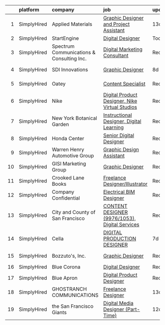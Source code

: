 

|    | platform    | company                                   | job                                                                                                                                                         | update_time   | location          |
|---:|:------------|:------------------------------------------|:------------------------------------------------------------------------------------------------------------------------------------------------------------|:--------------|:------------------|
|  1 | SimplyHired | Applied Materials                         | [Graphic Designer and Project Assistant](https://www.simplyhired.com/job/PFQ2356EMJv84YX-CQTa0K9DfNvBMh2YjJzdo3v-kpFd5LZ1txxxcA?q=digital+designer)         | 13d           | Santa Clara, CA   |
|  2 | SimplyHired | StartEngine                               | [Digital Designer](https://www.simplyhired.com/job/YnZJoUwXdzUdCSCoR_sHhMpX1oLdb_0Z6qfjlrEOzElzR8qSUzyxgg?q=digital+designer)                               | Today         | Remote            |
|  3 | SimplyHired | Spectrum Communications & Consulting Inc. | [Digital Marketing Consultant](https://www.simplyhired.com/job/GaRI4vBNZGF-zRQyDW87fUni11Hq9vquFJ50k1PsBAbZx3NbGFpUUw?q=digital+designer)                   | Recently      | Chicago, IL       |
|  4 | SimplyHired | SDI Innovations                           | [Graphic Designer](https://www.simplyhired.com/job/RgzmYCQofS4VQ16BE3mQqXFfpCUDGc6Qvrg1g_DN4lj2aDHNAWH1Ew?q=digital+designer)                               | 8d            | Lafayette, IN     |
|  5 | SimplyHired | Oatey                                     | [Content Specialist](https://www.simplyhired.com/job/EKXA8-6Dbm8bztDuUG0Vr58J5Llwzo-JQVyFaQNWkrr6kxkia259pQ?q=digital+designer)                             | Recently      | Cleveland, OH     |
|  6 | SimplyHired | Nike                                      | [Digital Product Designer, Nike Virtual Studios](https://www.simplyhired.com/job/AqMYh3RHe9_nPkvM1-BomXGyNXG_O6mnYm_Nx7olzLc2V8Ucx8SwXg?q=digital+designer) | Recently      | Los Angeles, CA   |
|  7 | SimplyHired | New York Botanical Garden                 | [Instructional Designer, Digital Learning](https://www.simplyhired.com/job/NOqfGuyrebPScMe52beT1o1HOxZkePTc2krAOPbp94rwnRUu_JZ8tw?q=digital+designer)       | Recently      | Bronx, NY         |
|  8 | SimplyHired | Honda Center                              | [Senior Digital Designer](https://www.simplyhired.com/job/sMONFAxt3U47KWbDxPIjUb6vRFAA6G26CzqYZELf9iFTc_MQ-G8ong?q=digital+designer)                        | Recently      | California        |
|  9 | SimplyHired | Warren Henry Automotive Group             | [Graphic Design Assistant](https://www.simplyhired.com/job/fpVPqzemSFGl3WeI8yd7mK_YSII534MIaTPqI6GbWLRtw3Jw2G-GeQ?q=digital+designer)                       | Recently      | North Miami, FL   |
| 10 | SimplyHired | GISI Marketing Group                      | [Graphic Designer](https://www.simplyhired.com/job/4mSOAFp1k3W_mamWrUSgIN8IwiXCMPI-C6a4Oak8bi8LzpKUwEwL8g?q=digital+designer)                               | Recently      | Portland, OR      |
| 11 | SimplyHired | Crooked Lane Books                        | [Freelance Designer/Illustrator](https://www.simplyhired.com/job/UhExaaYu1t4V71-D418Rl8bP7ITf3P-8-IaObyNXzN5HjI7MoCcq4w?q=digital+designer)                 | Recently      | Remote            |
| 12 | SimplyHired | Company Confidential                      | [Electrical BIM Designer](https://www.simplyhired.com/job/j5UuVk9gArLWW5uOKUmYhtIEcuKY8LdbjITaL2ssEcK4YCuYHyqzzw?q=digital+designer)                        | Recently      | Cleveland, OH     |
| 13 | SimplyHired | City and County of San Francisco          | [CONTENT DESIGNER (9976/1053), Digital Services](https://www.simplyhired.com/job/2NYuN-P15DupVTYXAKcbrEhlXj_jYtQAKLiUqGboCO_MyvQ95-M3aQ?q=digital+designer) | Recently      | San Francisco, CA |
| 14 | SimplyHired | Cella                                     | [DIGITAL PRODUCTION DESIGNER](https://www.simplyhired.com/job/J-Z6Ei12UpIEahVMyqp18MR9Xx_2Onzsw2M7xw__kW1DC8pHtVDkAg?q=digital+designer)                    | 7d            | Remote            |
| 15 | SimplyHired | Bozzuto's, Inc.                           | [Graphic Designer](https://www.simplyhired.com/job/UgYn_tWqocH-6C-4r1dtzZzsTf-XV2syo-vCTBH_WM-A1XlEppYwKw?q=digital+designer)                               | Recently      | Cheshire, CT      |
| 16 | SimplyHired | Blue Corona                               | [Digital Designer](https://www.simplyhired.com/job/U2UeyiUguFQrNgtOxsMxvhlBUUBQJrh3heVfCNoQhWOYZsn7Rk7xPQ?q=digital+designer)                               | Recently      | Remote            |
| 17 | SimplyHired | Blue Apron                                | [Digital Product Designer](https://www.simplyhired.com/job/37BXqAgOuaojaeWUmVdKYbWggHmAFy1YvJ7azI9BWksx9NX9GE6HlQ?q=digital+designer)                       | Recently      | New York, NY      |
| 18 | SimplyHired | GHOSTRANCH COMMUNICATIONS                 | [Freelance Designer](https://www.simplyhired.com/job/5m8fuDqFeopo6nBClnV9OKXTSJmJw9SY--EX6cbi5HzXYrXjJ7vVwA?q=digital+designer)                             | 13d           | Remote            |
| 19 | SimplyHired | the San Francisco Giants                  | [Digital Media Designer (Part-Time)](https://www.simplyhired.com/job/u1x8xD8jomyt-_w8VbLOklo4nvLBAHOhz699Wz9XQ_BubsDuBqeP8w?q=digital+designer)             | 12d           | San Francisco, CA |